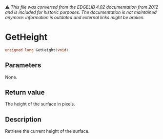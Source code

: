 :warning: _This file was converted from the EDGELIB 4.02 documentation from 2012 and is included for historic purposes. The documentation is not maintained anymore: information is outdated and external links might be broken._

# GetHeight


```c++
unsigned long GetHeight(void)
```

## Parameters
None.

## Return value
The height of the surface in pixels.

## Description
Retrieve the current height of the surface.


